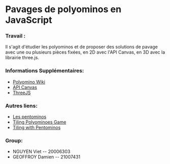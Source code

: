 
# Pavages de polyominos en JavaScript


### Travail :

Il s'agit d'étudier les polyominos et de proposer des solutions de pavage avec une ou plusieurs pièces fixées, en 2D avec l'API Canvas, en 3D avec la librairie three.js. 


### Informations Supplémentaires:

- [Polyomino Wiki](https://en.wikipedia.org/wiki/Polyomino)
- [API Canvas](https://developer.mozilla.org/en-US/docs/Web/API/Canvas_API)
- [ThreeJS](https://threejs.org/)


### Autres liens:

- [Les pentominos](https://www.monunivers.com/pento/)
- [Tiling Polyominoes Game](https://demonstrations.wolfram.com/TilingPolyominoesGame/)
- [Tiling with Pentominos](https://demonstrations.wolfram.com/TilingWithPentominos/)


### Group:

- NGUYEN Viet -- 20006303
- GEOFFROY Damien -- 21007431 


